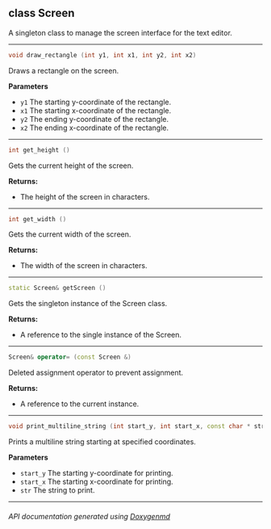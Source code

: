 ## class Screen

A singleton class to manage the screen interface for the text editor.  

---

```c++
void draw_rectangle (int y1, int x1, int y2, int x2)
```
Draws a rectangle on the screen. 

**Parameters**
- `y1` The starting y-coordinate of the rectangle. 
- `x1` The starting x-coordinate of the rectangle. 
- `y2` The ending y-coordinate of the rectangle. 
- `x2` The ending x-coordinate of the rectangle. 

---

```c++
int get_height ()
```
Gets the current height of the screen. 

**Returns:**
- The height of the screen in characters. 

---

```c++
int get_width ()
```
Gets the current width of the screen. 

**Returns:**
- The width of the screen in characters. 

---

```c++
static Screen& getScreen ()
```
Gets the singleton instance of the Screen class. 

**Returns:**
- A reference to the single instance of the Screen. 

---

```c++
Screen& operator= (const Screen &)
```
Deleted assignment operator to prevent assignment. 

**Returns:**
- A reference to the current instance. 

---

```c++
void print_multiline_string (int start_y, int start_x, const char * str)
```
Prints a multiline string starting at specified coordinates. 

**Parameters**
- `start_y` The starting y-coordinate for printing. 
- `start_x` The starting x-coordinate for printing. 
- `str` The string to print. 

---

###### API documentation generated using [Doxygenmd](https://github.com/d99kris/doxygenmd)

